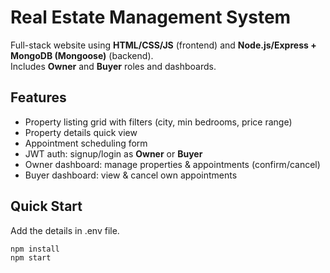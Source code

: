 # Real Estate Management System

Full-stack website using **HTML/CSS/JS** (frontend) and **Node.js/Express + MongoDB (Mongoose)** (backend).  
Includes **Owner** and **Buyer** roles and dashboards.

## Features
- Property listing grid with filters (city, min bedrooms, price range)
- Property details quick view
- Appointment scheduling form
- JWT auth: signup/login as **Owner** or **Buyer**
- Owner dashboard: manage properties & appointments (confirm/cancel)
- Buyer dashboard: view & cancel own appointments

## Quick Start
Add the details in .env file.
```bash
npm install
npm start                  
```
